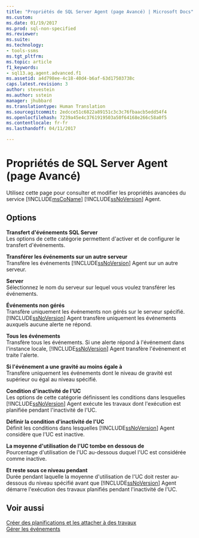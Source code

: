 ```yaml
---
title: "Propriétés de SQL Server Agent (page Avancé) | Microsoft Docs"
ms.custom: 
ms.date: 01/19/2017
ms.prod: sql-non-specified
ms.reviewer: 
ms.suite: 
ms.technology:
- tools-ssms
ms.tgt_pltfrm: 
ms.topic: article
f1_keywords:
- sql13.ag.agent.advanced.f1
ms.assetid: a4d798ee-4c18-40d4-b6af-63d17503738c
caps.latest.revision: 3
author: stevestein
ms.author: sstein
manager: jhubbard
ms.translationtype: Human Translation
ms.sourcegitcommit: 2edcce51c6822a89151c3c3c76fbaacb5edd54f4
ms.openlocfilehash: 7239a45e4c3761919503a50f64168e266c58a0f5
ms.contentlocale: fr-fr
ms.lasthandoff: 04/11/2017

---
```

# <a name="sql-server-agent-properties-advanced-page"></a>Propriétés de SQL Server Agent (page Avancé)
Utilisez cette page pour consulter et modifier les propriétés avancées du service [!INCLUDE[msCoName](../../includes/msconame_md.md)] [!INCLUDE[ssNoVersion](../../includes/ssnoversion_md.md)] Agent.  
  
## <a name="options"></a>Options  
**Transfert d'événements SQL Server**  
Les options de cette catégorie permettent d'activer et de configurer le transfert d'événements.  
  
**Transférer les événements sur un autre serveur**  
Transfère les événements [!INCLUDE[ssNoVersion](../../includes/ssnoversion_md.md)] Agent sur un autre serveur.  
  
**Server**  
Sélectionnez le nom du serveur sur lequel vous voulez transférer les événements.  
  
**Événements non gérés**  
Transfère uniquement les événements non gérés sur le serveur spécifié. [!INCLUDE[ssNoVersion](../../includes/ssnoversion_md.md)] Agent transfère uniquement les événements auxquels aucune alerte ne répond.  
  
**Tous les événements**  
Transfère tous les événements. Si une alerte répond à l'événement dans l'instance locale, [!INCLUDE[ssNoVersion](../../includes/ssnoversion_md.md)] Agent transfère l'événement et traite l'alerte.  
  
**Si l'événement a une gravité au moins égale à**  
Transfère uniquement les événements dont le niveau de gravité est supérieur ou égal au niveau spécifié.  
  
**Condition d'inactivité de l'UC**  
Les options de cette catégorie définissent les conditions dans lesquelles [!INCLUDE[ssNoVersion](../../includes/ssnoversion_md.md)] Agent exécute les travaux dont l'exécution est planifiée pendant l'inactivité de l'UC.  
  
**Définir la condition d'inactivité de l'UC**  
Définit les conditions dans lesquelles [!INCLUDE[ssNoVersion](../../includes/ssnoversion_md.md)] Agent considère que l'UC est inactive.  
  
**La moyenne d'utilisation de l'UC tombe en dessous de**  
Pourcentage d'utilisation de l'UC au-dessous duquel l'UC est considérée comme inactive.  
  
**Et reste sous ce niveau pendant**  
Durée pendant laquelle la moyenne d'utilisation de l'UC doit rester au-dessous du niveau spécifié avant que [!INCLUDE[ssNoVersion](../../includes/ssnoversion_md.md)] Agent démarre l'exécution des travaux planifiés pendant l'inactivité de l'UC.  
  
## <a name="see-also"></a>Voir aussi  
[Créer des planifications et les attacher à des travaux](../../ssms/agent/create-and-attach-schedules-to-jobs.md)  
[Gérer les événements](../../ssms/agent/manage-events.md)  
  

